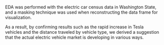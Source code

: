 EDA was performed with the electric car census data in Washington State, and a masking technique was used when reconstructing the data frame for visualization.

As a result, by confirming results such as the rapid increase in Tesla vehicles and the distance traveled by vehicle type, we derived a suggestion that the actual electric vehicle market is developing in various ways.
